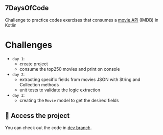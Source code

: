## 7DaysOfCode

Challenge to practice codes exercises that consumes a [movie API](https://imdb-api.com/) (IMDB) in Kotlin
  
# Challenges

- `day 1`:
  - create project 
  - consume the top250 movies and print on console
- `day 2`:
  - extracting specific fields from movies JSON with String and Collection methods
  - unit tests to validate the logic extraction 
- `day 3`:
  - creating the `Movie` model to get the desired fields

## 📁 Access the project

You can check out the code in [dev branch](https://github.com/alura-cursos/seven-days-of-code-kotlin/tree/dev).
